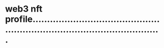 # web3 nft profile..................................................................................................
